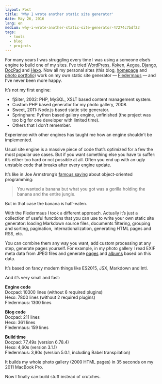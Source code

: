 ```yaml
---
layout: Post
title: 'Why I wrote another static site generator'
date: May 26, 2016
lang: en
medium: why-i-wrote-another-static-site-generator-47274c7bdf23
tags:
  - tools
  - blog
  - projects
---
```


For many years I was struggling every time I was using a someone else’s engine to build one of my sites. I’ve tried [WordPress](https://wordpress.com/), [Koken](http://koken.me/), [Aegea](http://blogengine.ru/), [Django](https://www.djangoproject.com/), [DocPad](http://docpad.org/) and [Hexo](https://hexo.io/). Now all my personal sites (this blog, [homepage](http://sapegin.me/) and [photo portfolio](http://morning.photos/)) work on my own static site generator — [Fledermaus](https://github.com/sapegin/fledermaus) — and I’ve never been more happy.

It’s not my first engine:

* fjSiter, 2002: PHP, MySQL, XSLT based content management system.
* Custom PHP based generator for my photo gallery, 2008.
* Sweet, 2011: Node.js based static site generator.
* Springhare: Python based gallery engine, unfinished (the project was too big for one developer with limited time).
* Others that I don’t remember.

Experience with other engines has taught me how an engine shouldn’t be implemented.

Usual site engine is a massive piece of code that’s optimized for a few the most popular use cases. But if you want something else you have to suffer: it’s either too hard or not possible at all. Often you end up with an ugly unstable code that breaks after every engine update.

It’s like in Joe Armstrong’s [famous saying](http://www.johndcook.com/blog/2011/07/19/you-wanted-banana/) about object-oriented programming:

> You wanted a banana but what you got was a gorilla holding the banana and the entire jungle.

But in that case the banana is half-eaten.

With the Fledermaus I took a different approach. Actually it’s just a collection of useful functions that you can use to write your own static site generator: loading Markdown source files, documents filtering, grouping and sorting, pagination, internationalization, generating HTML pages and RSS, etc.

You can combine them any way you want, add custom processing at any step, generate pages yourself. For example, in my photo gallery I read EXIF meta data from JPEG files and generate [pages](http://morning.photos/albums/dogs/2013-08-03-3733) and [albums](http://morning.photos/albums/dogs) based on this data.

It’s based on fancy modern things like ES2015, JSX, Markdown and Intl.

And it’s very small and fast:

**Engine code**<br>
Docpad: 10300 lines (without 6 required plugins)<br>
Hexo: 7800 lines (without 2 required plugins)<br>
Fledermaus: 1300 lines

**Blog code**<br>
Docpad: 211 lines<br>
Hexo: 361 lines<br>
Fledermaus: 159 lines

**Build time**<br>
Docpad: 77,49s (version 6.78.4)<br>
Hexo: 4,60s (version 3.1.1)<br>
Fledermaus: 3,80s (version 5.0.1, including Babel transpilation)

It builds my whole photo gallery (2000 HTML pages) in 35 seconds on my 2011 MacBook Pro.

Now I finally can build stuff instead of crutches.
